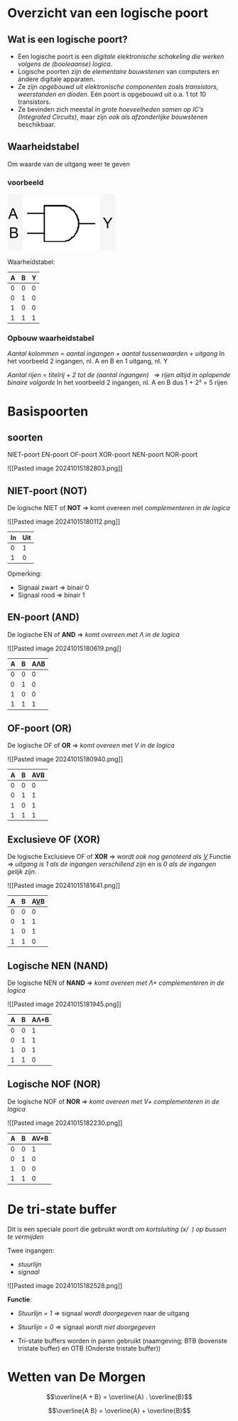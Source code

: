 # Overzicht van een logische poort

## Wat is een logische poort?

- Een logische poort is een *digitale elektronische schakeling die werken volgens de (booleaanse) logica*.
- Logische poorten zijn de *elementaire bouwstenen* van computers en andere digitale apparaten.
- Ze zijn *opgebouwd uit elektronische componenten* zoals *transistors, weerstanden en dioden*. Eén poort is opgebouwd uit o.a. 1 tot 10 transistors.
- Ze bevinden zich meestal *in grote hoeveelheden samen op IC’s (Integrated Circuits)*, maar zijn *ook als afzonderlijke bouwstenen* beschikbaar.

## Waarheidstabel

Om waarde van de uitgang weer te geven

### voorbeeld

![](./attachments/20241015175753.png)

Waarheidstabel:

| A   | B   | Y   |
| --- | --- | --- |
| 0   | 0   | 0   |
| 0   | 1   | 0   |
| 1   | 0   | 0   |
| 1   | 1   | 1   |
### Opbouw waarheidstabel

*Aantal kolommen = aantal ingangen + aantal tussenwaarden + uitgang*
In het voorbeeld 2 ingangen, nl. A en B en 1 uitgang, nl. Y

*Aantal rijen = titelrij + 2 tot de (aantal ingangen)*
  *=> rijen altijd in oplopende binaire volgorde*
In het voorbeeld 2 ingangen, nl. A en B dus 1 + 2² = 5 rijen

# Basispoorten

## soorten

NIET-poort
EN-poort
OF-poort
XOR-poort
NEN-poort
NOR-poort

![[Pasted image 20241015182803.png]]
## NIET-poort (NOT)

De logische NIET of **NOT** => komt overeen met *complementeren in de logica*

![[Pasted image 20241015180112.png]]

| In  | Uit |
| --- | --- |
| 0   | 1   |
| 1   | 0   |
Opmerking:
- Signaal zwart => binair 0
- Signaal rood   => binair 1


## EN-poort (AND)

De logische EN of **AND** => *komt overeen met Λ in de logica*

![[Pasted image 20241015180619.png]]

| A   | B   | AΛB |
| --- | --- | --- |
| 0   | 0   | 0   |
| 0   | 1   | 0   |
| 1   | 0   | 0   |
| 1   | 1   | 1   |
## OF-poort (OR)
De logische OF of **OR** => *komt overeen met V in de logica*

![[Pasted image 20241015180940.png]]

| A   | B   | AVB |
| --- | --- | --- |
| 0   | 0   | 0   |
| 0   | 1   | 1   |
| 1   | 0   | 1   |
| 1   | 1   | 1   |
## Exclusieve OF (XOR)

De logische Exclusieve OF of **XOR** => *wordt ook nog genoteerd als <ins>V</ins>*
Functie => *uitgang is 1 als de ingangen verschillend zijn* en is *0 als de ingangen gelijk zijn*.

![[Pasted image 20241015181641.png]]

| A   | B   | A<ins>V</ins>B |
| --- | --- | -------------- |
| 0   | 0   | 0              |
| 0   | 1   | 1              |
| 1   | 0   | 1              |
| 1   | 1   | 0              |
## Logische NEN (NAND)

De logische NEN of **NAND** => *komt overeen met Λ+ complementeren in de logica*

![[Pasted image 20241015181945.png]]

| A   | B   | AΛ+B |
| --- | --- | ---- |
| 0   | 0   | 1    |
| 0   | 1   | 1    |
| 1   | 0   | 1    |
| 1   | 1   | 0    |
## Logische NOF (NOR)

De logische NOF of **NOR** => *komt overeen met V+ complementeren in de logica*

![[Pasted image 20241015182230.png]]

| A   | B   | AV+B |
| --- | --- | ---- |
| 0   | 0   | 1    |
| 0   | 1   | 0    |
| 1   | 0   | 0    |
| 1   | 1   | 0    |
# De tri-state buffer

Dit is een speciale poort die gebruikt wordt *om kortsluiting (x/  ) op bussen te vermijden*

Twee ingangen:
- *stuurlijn*
- *signaal*

![[Pasted image 20241015182528.png]]

**Functie**:
- *Stuurlijn = 1* => signaal *wordt doorgegeven* naar de uitgang
- *Stuurlijn = 0* => signaal *wordt niet doorgegeven*

- Tri-state buffers worden in paren gebruikt (naamgeving; BTB (bovenste tristate buffer) en OTB (Onderste tristate buffer))


# Wetten van De Morgen

$$\overline{A + B} = \overline{A} . \overline{B}$$

$$\overline{A  B} = \overline{A} + \overline{B}$$


